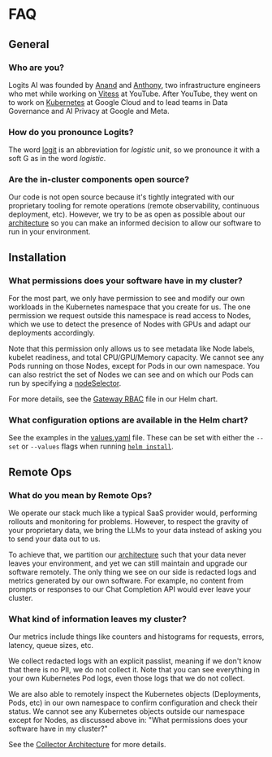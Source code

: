 # FAQ

## General

### Who are you?

Logits AI was founded by [Anand](https://www.linkedin.com/in/anand-henry/) and
[Anthony](https://www.linkedin.com/in/anthonyyeh/), two infrastructure engineers who met while
working on [Vitess](https://github.com/vitessio/vitess) at YouTube. After YouTube, they went on to
work on [Kubernetes](https://github.com/kubernetes/kubernetes) at Google Cloud and to lead teams in
Data Governance and AI Privacy at Google and Meta.

### How do you pronounce Logits?

The word [logit](https://en.wikipedia.org/wiki/Logit) is an abbreviation for *logistic unit*,
so we pronounce it with a soft G as in the word *logistic*.

### Are the in-cluster components open source?

Our code is not open source because it's tightly integrated with our proprietary tooling for
remote operations (remote observability, continuous deployment, etc).
However, we try to be as open as possible about our [architecture](architecture.md) so you can make
an informed decision to allow our software to run in your environment.

## Installation

### What permissions does your software have in my cluster?

For the most part, we only have permission to see and modify our own workloads in the Kubernetes
namespace that you create for us. The one permission we request outside this namespace is read
access to Nodes, which we use to detect the presence of Nodes with GPUs and adapt our deployments
accordingly.

Note that this permission only allows us to see metadata like Node labels, kubelet readiness,
and total CPU/GPU/Memory capacity. We cannot see any Pods running on those Nodes, except for Pods
in our own namespace. You can also restrict the set of Nodes we can see and on which our Pods can
run by specifying a [nodeSelector](../helm/gateway/values.yaml).

For more details, see the [Gateway RBAC](../helm/gateway/templates/gateway-rbac.yaml) file in our
Helm chart.

### What configuration options are available in the Helm chart?

See the examples in the [values.yaml](../helm/gateway/values.yaml) file.
These can be set with either the `--set` or `--values` flags when running
[`helm install`](https://helm.sh/docs/intro/cheatsheet/#install-and-uninstall-apps).

## Remote Ops

### What do you mean by Remote Ops?

We operate our stack much like a typical SaaS provider would, performing rollouts and monitoring for
problems. However, to respect the gravity of your proprietary data, we bring the LLMs to your data
instead of asking you to send your data out to us.

To achieve that, we partition our [architecture](architecture.md) such that your data never leaves
your environment, and yet we can still maintain and upgrade our software remotely.
The only thing we see on our side is redacted logs and metrics generated by our own software.
For example, no content from prompts or responses to our Chat Completion API would ever leave your cluster.

### What kind of information leaves my cluster?

Our metrics include things like counters and histograms for requests, errors, latency, queue sizes, etc.

We collect redacted logs with an explicit passlist, meaning if we don't know that there is no PII,
we do not collect it. Note that you can see everything in your own Kubernetes Pod logs, even those
logs that we do not collect.

We are also able to remotely inspect the Kubernetes objects (Deployments, Pods, etc) in our own
namespace to confirm configuration and check their status. We cannot see any Kubernetes objects
outside our namespace except for Nodes, as discussed above in:
"What permissions does your software have in my cluster?"

See the [Collector Architecture](architecture.md#collector) for more details.
